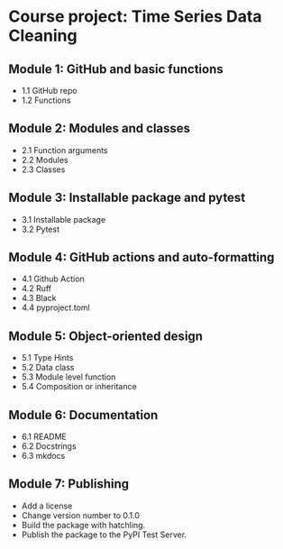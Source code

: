 # Course project: Time Series Data Cleaning

## Module 1: GitHub and basic functions

- 1.1 GitHub repo
- 1.2 Functions

## Module 2: Modules and classes

- 2.1 Function arguments
- 2.2 Modules
- 2.3 Classes



## Module 3: Installable package and pytest

- 3.1 Installable package
- 3.2 Pytest


## Module 4: GitHub actions and auto-formatting

- 4.1 Github Action
- 4.2 Ruff
- 4.3 Black
- 4.4 pyproject.toml


## Module 5: Object-oriented design

- 5.1 Type Hints
- 5.2 Data class
- 5.3 Module level function
- 5.4 Composition or inheritance


## Module 6: Documentation

- 6.1 README
- 6.2 Docstrings
- 6.3 mkdocs


##  Module 7: Publishing
- Add a license
- Change version number to 0.1.0
- Build the package with hatchling.
- Publish the package to the PyPI Test Server.
